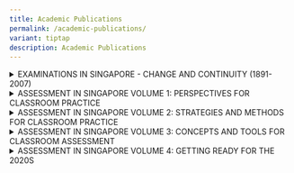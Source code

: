 ```yaml
---
title: Academic Publications
permalink: /academic-publications/
variant: tiptap
description: Academic Publications
---
```

<div data-type="detailGroup" class="isomer-accordion isomer-accordion-white">
<details class="isomer-details">
<summary>EXAMINATIONS IN SINGAPORE - CHANGE AND CONTINUITY (1891-2007)</summary>
<div data-type="detailsContent" class="isomer-details-content">
<p></p>
<div class="isomer-image-wrapper">
<img style="width: 20%;" height="auto" width="100%" alt="6773" src="/images/Services/Academic Publications/6773_cover_tmb_medium.jpg">
</div>
<p>The first book to explore the development of Singapore's much-talked-about
education and examination system, this volume juxtaposes examinations with
its immediate context of education and wider context of politics, economy
and society.</p>
<p>The study covers three broad historical periods: Examinations in Singapore
from 1891 to 1945; The Post-War Years from 1946 to the 1970s; and Charting
Our Destiny from the 1980s to 2007. In the British period up to 1941, the
local examinations were conducted by the vernacular schools, and external
examinations by the University of Cambridge Local Examinations Syndicate.
There was a lack of systematic effort to establish a uniform system of
education and examinations.</p>
<p>During the Japanese Occupation, examinations were conducted by the Japanese
authorities and, unexpectedly, the Cambridge examinations continued in
the Sime Road Camp.</p>
<p>In the post-war period and particularly after Singapore was granted self-government,
the establishment of a national education system was followed by the emergence
of national examinations: the Primary School Leaving Examinations and the
Singapore-Cambridge GCE N/O/A Levels for every school-going child in Singapore.</p>
<p>Thereafter, the nature of national examinations evolved with the changing
needs of education and the nation. At the turn of the century, with the
Ministry of Education's decision to take greater control of examinations,
the Singapore Examinations and Assessment Board was established, to oversee
new developments in examinations. (Description from <a href="https://www.worldscientific.com/worldscibooks/10.1142/6773" rel="noopener noreferrer nofollow" target="_blank"><u>WorldScientific.com</u></a>)</p>
<p>You can purchase the book from <a href="https://www.worldscientific.com/worldscibooks/10.1142/6773" rel="noopener noreferrer nofollow" target="_blank"><u>World Scientific</u></a>.</p>
</div>
</details>
<details class="isomer-details">
<summary>ASSESSMENT IN SINGAPORE VOLUME 1: PERSPECTIVES FOR CLASSROOM PRACTICE</summary>
<div data-type="detailsContent" class="isomer-details-content">
<p></p>
<table style="minWidth: 50px">
<colgroup>
<col>
<col>
</colgroup>
<tbody>
<tr>
<td rowspan="1" colspan="1">
<p></p>
<div class="isomer-image-wrapper">
<img style="width: 60%;" height="auto" width="100%" alt="Assessment in Singapore" src="/images/Services/Academic Publications/assessmentsingapore_tmb_medium.jpg">
</div>
</td>
<td rowspan="1" colspan="1">
<p></p>
<div class="isomer-image-wrapper">
<img style="width: 60%;" height="auto" width="100%" alt="Assessment in Singapore" src="/images/Services/Academic Publications/vol1b__003__tmb_medium.jpg">
</div>
</td>
</tr>
</tbody>
</table>
<p>This is a collection of essays on topics in&nbsp; educational&nbsp;assessment
written by the staff-members of the Singapore Examinations and Assessment
Board (SEAB). The essays are organised broadly around 3 central themes:</p>
<ul data-tight="true" class="tight">
<li>
<p>Assessment concerns in Singapore schools</p>
</li>
<li>
<p>Best practices in assessment</p>
</li>
<li>
<p>Development of assessment in Singapore</p>
</li>
</ul>
<p>There are a total of 26 essays in this book.</p>
<p>You can purchase the e-book by completing this <a href="https://www.go.gov.sg/alb-seab" rel="noopener nofollow" target="_blank">form</a>.</p>
</div>
</details>
<details class="isomer-details">
<summary>ASSESSMENT IN SINGAPORE VOLUME 2: STRATEGIES AND METHODS FOR CLASSROOM
PRACTICE</summary>
<div data-type="detailsContent" class="isomer-details-content">
<table style="minWidth: 50px">
<colgroup>
<col>
<col>
</colgroup>
<tbody>
<tr>
<th rowspan="1" colspan="1">
<p></p>
<div class="isomer-image-wrapper">
<img style="width: 60%;" height="auto" width="100%" alt="Assessment in Singapore" src="/images/Services/Academic Publications/book_vol2_tmb_medium.jpg">
</div>
</th>
<th rowspan="1" colspan="1">
<p></p>
<div class="isomer-image-wrapper">
<img style="width: 60%;" height="auto" width="100%" alt="assessment in singapore vol2" src="/images/Services/Academic Publications/vol2b.jpg">
</div>
</th>
</tr>
</tbody>
</table>
<p>Staff members of the Singapore Examinations and Assessment Board (SEAB)
continue their efforts to pen and share their perspectives on assessment
issues to build up assessment expertise and promote good assessment practices
in schools in Assessment in Singapore: Volume 2 - Strategies and Methods
for Classroom Practice.</p>
<p>The essays are organised broadly around three themes:</p>
<ul data-tight="true" class="tight">
<li>
<p>Curriculum and Assessment</p>
</li>
<li>
<p>e-Assessment</p>
</li>
<li>
<p>Principles, Strategies and Practices of Assessment</p>
</li>
</ul>
<p>There are a total of 20 essays in this book.</p>
<p>You can purchase the e-book by completing this <a href="https://www.go.gov.sg/alb-seab" rel="noopener nofollow" target="_blank">form</a>.</p>
</div>
</details>
<details class="isomer-details">
<summary>ASSESSMENT IN SINGAPORE VOLUME 3: CONCEPTS AND TOOLS FOR CLASSROOM ASSESSMENT</summary>
<div data-type="detailsContent" class="isomer-details-content">
<table style="minWidth: 50px">
<colgroup>
<col>
<col>
</colgroup>
<tbody>
<tr>
<th rowspan="1" colspan="1">
<p></p>
<div class="isomer-image-wrapper">
<img style="width: 60%;" height="auto" width="100%" alt="Assessment in Singapore" src="/images/Services/Academic Publications/book_vol3_tmb_medium.jpg">
</div>
</th>
<th rowspan="1" colspan="1">
<p></p>
<div class="isomer-image-wrapper">
<img style="width: 60%;" height="auto" width="100%" alt="Assessment in Singapore" src="/images/Services/Academic Publications/vol3b_tmb_medium.jpg">
</div>
</th>
</tr>
</tbody>
</table>
<p>In Assessment in Singapore: Volume 3 - Concepts and Tools for Classroom
Assessment, assessment specialists of the Singapore Examinations and Assessment
Board (SEAB) translated popular courses and seminars which they have conducted
into essays to broaden the reach to more educators.</p>
<p>The essays in this book fall under two broad themes:</p>
<ul data-tight="true" class="tight">
<li>
<p>Concepts of assessment</p>
</li>
<li>
<p>Tools for assessment</p>
</li>
</ul>
<p>There are a total of 14 essays in the book.</p>
<p>You can purchase the e-book by completing this <a href="https://www.go.gov.sg/alb-seab" rel="noopener nofollow" target="_blank">form</a>.</p>
</div>
</details>
<details class="isomer-details">
<summary>ASSESSMENT IN SINGAPORE VOLUME 4: GETTING READY FOR THE 2020S</summary>
<div data-type="detailsContent" class="isomer-details-content">
<p></p>
<div class="isomer-image-wrapper">
<img style="width: 40%;" height="auto" width="100%" alt="Assessment in Singapore" src="/images/Services/Academic Publications/vol4b_tmb_medium.jpg">
</div>
<p>Assessment in Singapore: Volume 4 - Getting Ready for the 2020s encapsulates
new assessment concepts and methods developed by the Singapore Examinations
and Assessment Board (SEAB) under the leadership of their newly-appointed
Chief Executive, Mr Yue Lip Sin.</p>
<p>The first chapter explicates the fundamentals of assessment system - the
definition of standards-referenced assessment and what it constitutes.
It is followed by a series of chapters on the assessment concept of the
C3R framework that could be useful for educators to hold professional conversations
on item demands for various subjects and some generic assessment topics.</p>
<p>The remaining chapters will keep you informed of SEAB's latest developments
involving the use of technologies in assessment.</p>
<p>There are a total of 18 essays in this book.</p>
<p>The hardcopy book and the e-book can be purchased by completing this
<a href="https://www.go.gov.sg/alb-seab" rel="noopener nofollow" target="_blank">form</a>.</p>
</div>
</details>
</div>
<p></p>
